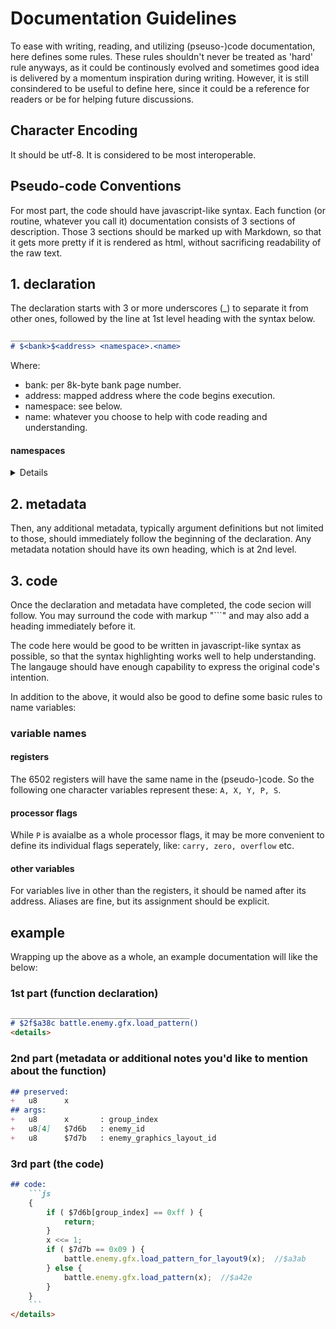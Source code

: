 Documentation Guidelines
========================
To ease with writing, reading, and utilizing (pseuso-)code documentation,
here defines some rules.
These rules shouldn't never be treated as 'hard' rule anyways,
as it could be continously evolved and
sometimes good idea is delivered by a momentum inspiration during writing.
However, it is still consindered to be useful to define here,
since it could be a reference for readers or be for helping future discussions.

## Character Encoding
It should be utf-8. It is considered to be most interoperable.

## Pseudo-code Conventions
For most part, the code should have javascript-like syntax.
Each function (or routine, whatever you call it) documentation consists of
3 sections of description.
Those 3 sections should be marked up with Markdown,
so that it gets more pretty if it is rendered as html,
without sacrificing readability of the raw text.

## 1.   declaration
The declaration starts with 3 or more underscores (_) to separate it from other ones,
followed by the line at 1st level heading with the syntax below.

```md
______________________________________
# $<bank>$<address> <namespace>.<name>
```
Where:
-   bank: per 8k-byte bank page number.
-   address: mapped address where the code begins execution.
-   namespace: see below.
-   name: whatever you choose to help with code reading and understanding.
#### namespaces
<details>

Namespace are currently defined as follows, but it is fine to define new ones:
-   field
-   field.world
-   field.floor
-   field.floor.event
-   field.floor.object
-   field.floor.chip

-   battle
-   battle.enemy
-   battle.enemy.gfx
-   battle.present

-   sound

-   util
</details>

## 2.   metadata
Then, any additional metadata, typically argument definitions but not limited to those,
should immediately follow the beginning of the declaration.
Any metadata notation should have its own heading, which is at 2nd level.

## 3.   code
Once the declaration and metadata have completed, the code secion will follow.
You may surround the code with markup "```" and may also add a heading immediately before it.

The code here would be good to be written in javascript-like syntax as possible,
so that the syntax highlighting works well to help understanding.
The langauge should have enough capability to express the original code's intention.

In addition to the above, it would also be good to define some basic rules to name variables:
### variable names
#### registers
The 6502 registers will have the same name in the (pseudo-)code.
So the following one character variables represent these:
    `A, X, Y, P, S`.
#### processor flags
While `P` is avaialbe as a whole processor flags,
it may be more convenient to define its individual flags seperately, like:
    `carry, zero, overflow` etc.
#### other variables
For variables live in other than the registers, it should be named after its address.
Aliases are fine, but its assignment should be explicit.

## example
Wrapping up the above as a whole, an example documentation will like the below:

### 1st part (function declaration)
```md
________________________________________
# $2f$a38c battle.enemy.gfx.load_pattern()
<details>
```

### 2nd part (metadata or additional notes you'd like to mention about the function)
```md
## preserved:
+   u8      x
## args:
+   u8      x       : group_index
+   u8[4]   $7d6b   : enemy_id
+   u8      $7d7b   : enemy_graphics_layout_id
```

### 3rd part (the code)
```md
## code:
    ```js
    {
        if ( $7d6b[group_index] == 0xff ) {
            return;
        }
        x <<= 1;
        if ( $7d7b == 0x09 ) {
            battle.enemy.gfx.load_pattern_for_layout9(x);  //$a3ab
        } else {
            battle.enemy.gfx.load_pattern(x);  //$a42e
        }   
    }
    ```
</details>
```

